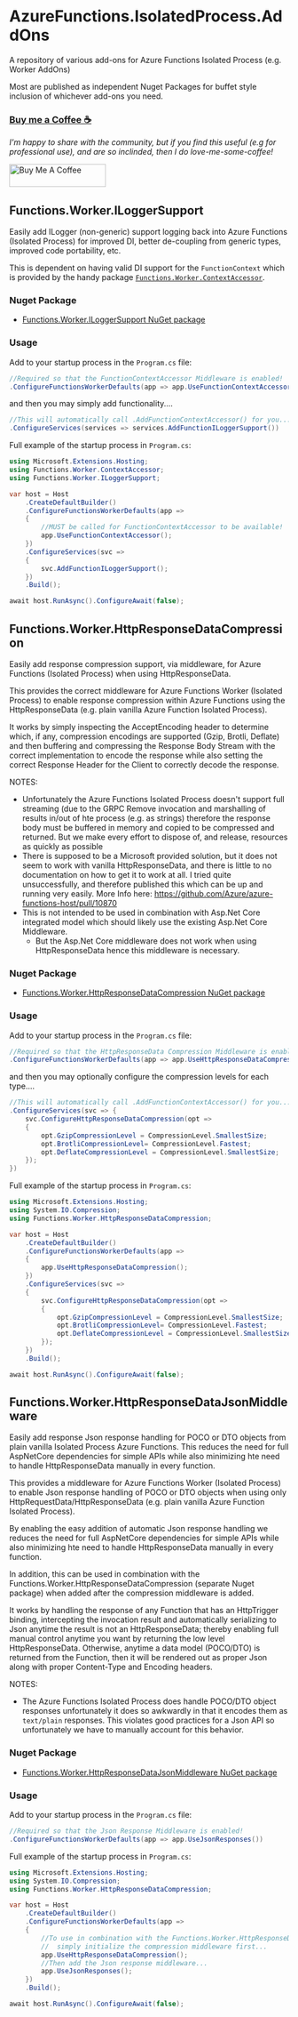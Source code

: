 ﻿# AzureFunctions.IsolatedProcess.AddOns
A repository of various add-ons for Azure Functions Isolated Process (e.g. Worker AddOns)

Most are published as independent Nuget Packages for buffet style inclusion of whichever add-ons you need.

### [Buy me a Coffee ☕](https://www.buymeacoffee.com/cajuncoding)
*I'm happy to share with the community, but if you find this useful (e.g for professional use), and are so inclinded,
then I do love-me-some-coffee!*

<a href="https://www.buymeacoffee.com/cajuncoding" target="_blank">
<img src="https://cdn.buymeacoffee.com/buttons/default-orange.png" alt="Buy Me A Coffee" height="41" width="174">
</a> 


## Functions.Worker.ILoggerSupport
Easily add ILogger (non-generic) support logging back into Azure Functions (Isolated Process) for improved DI, 
better de-coupling from generic types, improved code portability, etc.

This is dependent on having valid DI support for the `FunctionContext` which is provided by the handy package [`Functions.Worker.ContextAccessor`](https://github.com/benrobot/Functions.Worker.ContextAccessor).

### Nuget Package
-  [Functions.Worker.ILoggerSupport NuGet package](https://www.nuget.org/packages/Functions.Worker.ILoggerSupport/)

### Usage

Add to your startup process in the `Program.cs` file:
```csharp
//Required so that the FunctionContextAccessor Middleware is enabled!
.ConfigureFunctionsWorkerDefaults(app => app.UseFunctionContextAccessor())
```
and then you may simply add functionality....
```csharp
//This will automatically call .AddFunctionContextAccessor() for you...
.ConfigureServices(services => services.AddFunctionILoggerSupport())
```

Full example of the startup process in `Program.cs`:
```csharp
using Microsoft.Extensions.Hosting;
using Functions.Worker.ContextAccessor;
using Functions.Worker.ILoggerSupport;

var host = Host
    .CreateDefaultBuilder()
    .ConfigureFunctionsWorkerDefaults(app =>
    {
        //MUST be called for FunctionContextAccessor to be available!
        app.UseFunctionContextAccessor();
    })
    .ConfigureServices(svc =>
    {
        svc.AddFunctionILoggerSupport();
    })
    .Build();

await host.RunAsync().ConfigureAwait(false);
```

## Functions.Worker.HttpResponseDataCompression
Easily add response compression support, via middleware, for Azure Functions (Isolated Process) when using HttpResponseData.

This provides the correct middleware for Azure Functions Worker (Isolated Process) to enable response compression within Azure Functions using the
HttpResponseData (e.g. plain vanilla Azure Function Isolated Process).

It works by simply inspecting the AcceptEncoding header to determine which, if any, compression encodings are supported (Gzip, Brotli, Deflate)
and then buffering and compressing the Response Body Stream with the correct implementation to encode the response while also setting the correct Response Header
for the Client to correctly decode the response.

NOTES: 
 - Unfortunately the Azure Functions Isolated Process doesn't support full streaming (due to the GRPC Remove invocation and marshalling of results in/out of hte process (e.g. as strings)
   therefore the response body must be buffered in memory and copied to be compressed and returned. But we make every effort to dispose of, and release, resources as quickly as possible
 - There is supposed to be a Microsoft provided solution, but it does not seem to work with vanilla HttpResponseData, and there is
   little to no documentation on how to get it to work at all. I tried quite unsuccessfully, and therefore published this which can
   be up and running very easily.  More Info here: https://github.com/Azure/azure-functions-host/pull/10870
 - This is not intended to be used in combination with Asp.Net Core integrated model which should likely use the existing Asp.Net Core Middleware.
   - But the Asp.Net Core middleware does not work when using HttpResponseData hence this middleware is necessary.

### Nuget Package
-  [Functions.Worker.HttpResponseDataCompression NuGet package](https://www.nuget.org/packages/Functions.Worker.HttpResponseDataCompression/)

### Usage

Add to your startup process in the `Program.cs` file:
```csharp
//Required so that the HttpResponseData Compression Middleware is enabled!
.ConfigureFunctionsWorkerDefaults(app => app.UseHttpResponseDataCompression())
```
and then you may optionally configure the compression levels for each type....
```csharp
//This will automatically call .AddFunctionContextAccessor() for you...
.ConfigureServices(svc => {
    svc.ConfigureHttpResponseDataCompression(opt =>
    {
        opt.GzipCompressionLevel = CompressionLevel.SmallestSize;
        opt.BrotliCompressionLevel= CompressionLevel.Fastest;
        opt.DeflateCompressionLevel = CompressionLevel.SmallestSize;
    });
})
```

Full example of the startup process in `Program.cs`:
```csharp
using Microsoft.Extensions.Hosting;
using System.IO.Compression;
using Functions.Worker.HttpResponseDataCompression;

var host = Host
    .CreateDefaultBuilder()
    .ConfigureFunctionsWorkerDefaults(app =>
    {
        app.UseHttpResponseDataCompression();
    })
    .ConfigureServices(svc =>
    {
        svc.ConfigureHttpResponseDataCompression(opt =>
        {
            opt.GzipCompressionLevel = CompressionLevel.SmallestSize;
            opt.BrotliCompressionLevel= CompressionLevel.Fastest;
            opt.DeflateCompressionLevel = CompressionLevel.SmallestSize;
        });
    })
    .Build();

await host.RunAsync().ConfigureAwait(false);
```

## Functions.Worker.HttpResponseDataJsonMiddleware
Easily add response Json response handling for POCO or DTO objects from plain vanilla Isolated Process Azure Functions. 
This reduces the need for full AspNetCore dependencies for simple APIs while also minimizing hte need to handle HttpResponseData manually in every function.

This provides a middleware for Azure Functions Worker (Isolated Process) to enable Json response handling of POCO or DTO objects when using only
HttpRequestData/HttpResponseData (e.g. plain vanilla Azure Function Isolated Process).

By enabling the easy addition of automatic Json response handling we reduces the need for full AspNetCore dependencies for simple APIs while 
also minimizing hte need to handle HttpResponseData manually in every function. 

In addition, this can be used in combination with the Functions.Worker.HttpResponseDataCompression (separate Nuget package) when added after the compression middleware is added.

It works by handling the response of any Function that has an HttpTrigger binding, intercepting the invocation result and automatically serializing to Json anytime
the result is not an HttpResponseData; thereby enabling full manual control anytime you want by returning the low level HttpResponseData.
Otherwise, anytime a data model (POCO/DTO) is returned from the Function, then it will be rendered out as proper Json along with proper Content-Type and Encoding headers.

NOTES: 
 - The Azure Functions Isolated Process does handle POCO/DTO object responses unfortunately it does so awkwardly in that it encodes them as `text/plain` responses.
 This violates good practices for a Json API so unfortunately we have to manually account for this behavior.

### Nuget Package
-  [Functions.Worker.HttpResponseDataJsonMiddleware NuGet package](https://www.nuget.org/packages/Functions.Worker.HttpResponseDataJsonMiddleware/)

### Usage

Add to your startup process in the `Program.cs` file:
```csharp
//Required so that the Json Response Middleware is enabled!
.ConfigureFunctionsWorkerDefaults(app => app.UseJsonResponses())
```
Full example of the startup process in `Program.cs`:
```csharp
using Microsoft.Extensions.Hosting;
using System.IO.Compression;
using Functions.Worker.HttpResponseDataCompression;

var host = Host
    .CreateDefaultBuilder()
    .ConfigureFunctionsWorkerDefaults(app =>
    {
        //To use in combination with the Functions.Worker.HttpResponseDataCompression
        //  simply initialize the compression middleware first...
        app.UseHttpResponseDataCompression();
        //Then add the Json response middleware...
        app.UseJsonResponses();
    })
    .Build();

await host.RunAsync().ConfigureAwait(false);
```